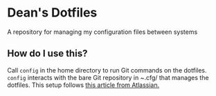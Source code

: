 # Dean's Dotfiles

A repository for managing my configuration files between systems

## How do I use this?

Call `config` in the home directory to run Git commands on the dotfiles. `config` interacts with the bare Git repository in ~.cfg/ that manages the dotfiles. This setup follows [this article from Atlassian.](https://www.atlassian.com/git/tutorials/dotfiles)
